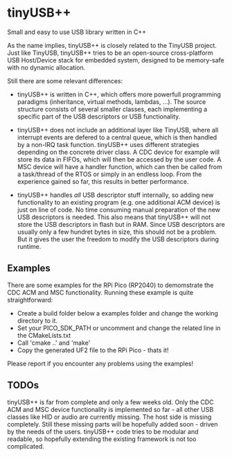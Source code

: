 # tinyUSB++
Small and easy to use USB library written in C++

As the name implies, tinyUSB++ is closely related to the TinyUSB
project. Just like TinyUSB, tinyUSB++ tries to be an open-source cross-platform
USB Host/Device stack for embedded system, designed to be memory-safe
with no dynamic allocation.

Still there are some relevant differences:

* tinyUSB++ is written in C++, which offers more powerfull
  programming paradigms (inheritance, virtual methods, lambdas, ...).
  The source structure consists of several smaller classes, each implementing
  a specific part of the USB descriptors or USB functionality.

* tinyUSB++ does not include an additional layer like TinyUSB, where
  all interrupt events are defered to a central queue, which is then
  handled by a non-IRQ task function. tinyUSB++ uses different strategies
  depending on the concrete driver class. A CDC device for example will
  store its data in FIFOs, which will then be accessed by the user code.
  A MSC device will have a handler function, which can then be called from
  a task/thread of the RTOS or simply in an endless loop. From the
  experience gained so far, this results in better performance.

* tinyUSB++ handles _all_ USB descriptor stuff internally, so adding new
  functionality to an existing program (e.g. one additional ACM device)
  is just on line of code. No time consuming manual preparation of the
  new USB descriptors is needed. This also means that tinyUSB++ will not
  store the USB descriptors in flash but in RAM. Since USB descriptors 
  are usually only a few hundret bytes in size, this should not be a 
  problem. But it gives the user the freedom to modify the USB descriptors
  during runtime.
 
## Examples

There are some examples for the RPi Pico (RP2040) to demomstrate the
CDC ACM and MSC functionality. Running these example is quite
straightforward:

* Create a build folder below a examples folder and change the
  working directory to it.
* Set your PICO_SDK_PATH or uncomment and change the related line in the
  CMakeLists.txt
* Call 'cmake ..' and 'make'
* Copy the generated UF2 file to the RPi Pico - thats it!

Please report if you encounter any problems using the examples!

## TODOs

tinyUSB++ is far from complete and only a few weeks old. Only the CDC ACM
and MSC device functionality is implemented so far - all other USB classes like
HID or audio are currently missing. The host side is missing completely.
Still these missing parts will be hopefully added soon - driven by the
needs of the users. tinyUSB++ code tries to be modular and readable, so
hopefully extending the existing framework is not too complicated.
